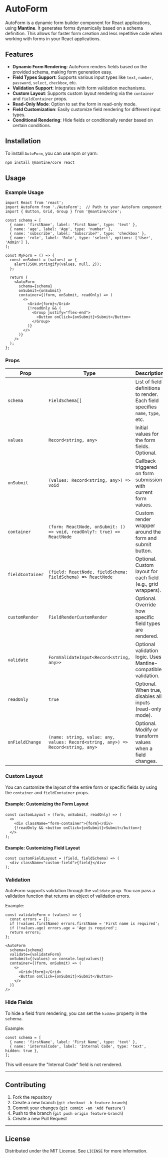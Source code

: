 
# AutoForm

AutoForm is a dynamic form builder component for React applications, using **Mantine**. It generates forms dynamically based on a schema definition. This allows for faster form creation and less repetitive code when working with forms in your React applications.

## Features

- **Dynamic Form Rendering**: AutoForm renders fields based on the provided schema, making form generation easy.
- **Field Types Support**: Supports various input types like `text`, `number`, `password`, `select`, `checkbox`, etc.
- **Validation Support**: Integrates with form validation mechanisms.
- **Custom Layout**: Supports custom layout rendering via the `container` and `fieldContainer` props.
- **Read-Only Mode**: Option to set the form in read-only mode.
- **Field Customization**: Easily customize field rendering for different input types.
- **Conditional Rendering**: Hide fields or conditionally render based on certain conditions.

## Installation

To install `AutoForm`, you can use npm or yarn:

```bash
npm install @mantine/core react
```

## Usage

### Example Usage

```tsx
import React from 'react';
import AutoForm from './AutoForm';  // Path to your AutoForm component
import { Button, Grid, Group } from '@mantine/core';

const schema = [
  { name: 'firstName', label: 'First Name', type: 'text' },
  { name: 'age', label: 'Age', type: 'number' },
  { name: 'subscribe', label: 'Subscribe?', type: 'checkbox' },
  { name: 'role', label: 'Role', type: 'select', options: ['User', 'Admin'] },
];

const MyForm = () => {
  const onSubmit = (values) => {
    alert(JSON.stringify(values, null, 2));
  };

  return (
    <AutoForm
      schema={schema}
      onSubmit={onSubmit}
      container={(form, onSubmit, readOnly) => (
        <>
          <Grid>{form}</Grid>
          {!readOnly && (
            <Group justify="flex-end">
              <Button onClick={onSubmit}>Submit</Button>
            </Group>
          )}
        </>
      )}
    />
  );
};
```

### Props

| Prop             | Type                                                                           | Description                                                                 |
|------------------|--------------------------------------------------------------------------------|-----------------------------------------------------------------------------|
| `schema`         | `FieldSchema[]`                                                                | List of field definitions to render. Each field specifies `name`, `type`, etc. |
| `values`         | `Record<string, any>`                                                          | Initial values for the form fields. Optional.                              |
| `onSubmit`       | `(values: Record<string, any>) => void`                                        | Callback triggered on form submission with current form values.            |
| `container`      | `(form: ReactNode, onSubmit: () => void, readOnly?: true) => ReactNode`        | Custom render wrapper around the form and submit button.                   |
| `fieldContainer` | `(field: ReactNode, fieldSchema: FieldSchema) => ReactNode`                    | Optional. Custom layout for each field (e.g., grid wrappers).              |
| `customRender`   | `FieldRenderCustomRender`                                                      | Optional. Override how specific field types are rendered.                  |
| `validate`       | `FormValidateInput<Record<string, any>>`                                       | Optional validation logic. Uses Mantine-compatible validation.             |
| `readOnly`       | `true`                                                                         | Optional. When true, disables all inputs (read-only mode).                 |
| `onFieldChange`  | `(name: string, value: any, values: Record<string, any>) => Record<string, any>` | Optional. Modify or transform values when a field changes.                 |

### Custom Layout

You can customize the layout of the entire form or specific fields by using the `container` and `fieldContainer` props.

#### Example: Customizing the Form Layout

```tsx
const customLayout = (form, onSubmit, readOnly) => (
  <>
    <div className="form-container">{form}</div>
    {!readOnly && <button onClick={onSubmit}>Submit</button>}
  </>
);
```

#### Example: Customizing Field Layout

```tsx
const customFieldLayout = (field, fieldSchema) => (
  <div className="custom-field">{field}</div>
);
```

### Validation

AutoForm supports validation through the `validate` prop. You can pass a validation function that returns an object of validation errors.

Example:

```tsx
const validateForm = (values) => {
  const errors = {};
  if (!values.firstName) errors.firstName = 'First name is required';
  if (!values.age) errors.age = 'Age is required';
  return errors;
};

<AutoForm
  schema={schema}
  validate={validateForm}
  onSubmit={(values) => console.log(values)}
  container={(form, onSubmit) => (
    <>
      <Grid>{form}</Grid>
      <Button onClick={onSubmit}>Submit</Button>
    </>
  )}
/>
```

### Hide Fields

To hide a field from rendering, you can set the `hidden` property in the schema.

Example:

```tsx
const schema = [
  { name: 'firstName', label: 'First Name', type: 'text' },
  { name: 'internalCode', label: 'Internal Code', type: 'text', hidden: true },
];
```

This will ensure the "Internal Code" field is not rendered.

---

## Contributing

1. Fork the repository
2. Create a new branch (`git checkout -b feature-branch`)
3. Commit your changes (`git commit -am 'Add feature'`)
4. Push to the branch (`git push origin feature-branch`)
5. Create a new Pull Request

---

## License

Distributed under the MIT License. See `LICENSE` for more information.
